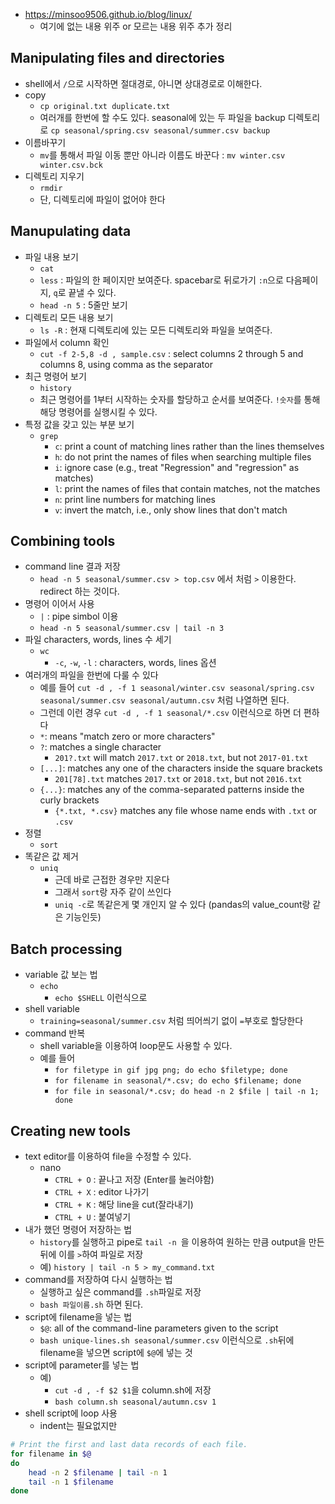 - https://minsoo9506.github.io/blog/linux/
  - 여기에 없는 내용 위주 or 모르는 내용 위주 추가 정리

## Manipulating files and directories
- shell에서 `/`으로 시작하면 절대경로, 아니면 상대경로로 이해한다.
- copy
  - `cp original.txt duplicate.txt`
  - 여러개를 한번에 할 수도 있다. seasonal에 있는 두 파일을 backup 디렉토리로 `cp seasonal/spring.csv seasonal/summer.csv backup`
- 이름바꾸기
  - `mv`를 통해서 파일 이동 뿐만 아니라 이름도 바꾼다 : `mv winter.csv winter.csv.bck`
- 디렉토리 지우기
  - `rmdir`
  - 단, 디렉토리에 파일이 없어야 한다

## Manupulating data
- 파일 내용 보기
  - `cat`
  - `less` : 파일의 한 페이지만 보여준다. spacebar로 뒤로가기 `:n`으로 다음페이지, `q`로 끝낼 수 있다.
  - `head -n 5` : 5줄만 보기
- 디렉토리 모든 내용 보기
  - `ls -R` : 현재 디렉토리에 있는 모든 디렉토리와 파일을 보여준다.
- 파일에서 column 확인
  - `cut -f 2-5,8 -d , sample.csv` : select columns 2 through 5 and columns 8, using comma as the separator
- 최근 명령어 보기
  - `history`
  - 최근 명령어를 1부터 시작하는 숫자를 할당하고 순서를 보여준다. `!숫자`를 통해 해당 명령어를 실행시킬 수 있다.
- 특정 값을 갖고 있는 부분 보기
  - `grep`
    - `c`: print a count of matching lines rather than the lines themselves
    - `h`: do not print the names of files when searching multiple files
    - `i`: ignore case (e.g., treat "Regression" and "regression" as matches)
    - `l`: print the names of files that contain matches, not the matches
    - `n`: print line numbers for matching lines
    - `v`: invert the match, i.e., only show lines that don't match

## Combining tools
- command line 결과 저장
  - `head -n 5 seasonal/summer.csv > top.csv` 에서 처럼 `>` 이용한다. redirect 하는 것이다.
- 명령어 이어서 사용
  - `|` : pipe simbol 이용
  - `head -n 5 seasonal/summer.csv | tail -n 3`
- 파일 characters, words, lines 수 세기
  - `wc`
    - `-c`, `-w`, `-l` : characters, words, lines 옵션 
- 여러개의 파일을 한번에 다룰 수 있다
  - 예를 들어 `cut -d , -f 1 seasonal/winter.csv seasonal/spring.csv seasonal/summer.csv seasonal/autumn.csv` 처럼 나열하면 된다.
  - 그런데 이런 경우 `cut -d , -f 1 seasonal/*.csv` 이런식으로 하면 더 편하다
  - `*`:  means "match zero or more characters"
  - `?`: matches a single character
    - `201?.txt` will match `2017.txt` or `2018.txt`, but not `2017-01.txt`
  - `[...]`: matches any one of the characters inside the square brackets
    - `201[78].txt` matches `2017.txt` or `2018.txt`, but not `2016.txt`
  - `{...}`: matches any of the comma-separated patterns inside the curly brackets
    - `{*.txt, *.csv}` matches any file whose name ends with `.txt` or `.csv`
- 정렬
  - `sort`
- 똑같은 값 제거
  - `uniq`
    - 근데 바로 근접한 경우만 지운다
    - 그래서 `sort`랑 자주 같이 쓰인다
    - `uniq -c`로 똑같은게 몇 개인지 알 수 있다 (pandas의 value_count랑 같은 기능인듯)

## Batch processing
- variable 값 보는 법
  - `echo`
    - `echo $SHELL` 이런식으로
- shell variable
  - `training=seasonal/summer.csv` 처럼 띄어씌기 없이 `=`부호로 할당한다
- command 반복
  - shell variable을 이용하여 loop문도 사용할 수 있다.
  - 예를 들어
    - `for filetype in gif jpg png; do echo $filetype; done`
    - `for filename in seasonal/*.csv; do echo $filename; done`
    - `for file in seasonal/*.csv; do head -n 2 $file | tail -n 1; done`

## Creating new tools
- text editor를 이용하여 file을 수정할 수 있다.
  - nano
    - `CTRL + O` : 끝나고 저장 (Enter를 눌러야함)
    - `CTRL + X` : editor 나가기
    - `CTRL + K` : 해당 line을 cut(잘라내기)
    - `CTRL + U` : 붙여넣기
- 내가 했던 명령어 저장하는 법
  - `history`를 실행하고 pipe로 `tail -n `을 이용하여 원하는 만큼 output을 만든 뒤에 이를 `>`하여 파일로 저장
  - 예) `history | tail -n 5 > my_command.txt`
- command를 저장하여 다시 실행하는 법
  - 실행하고 싶은 command를 `.sh`파일로 저장
  - `bash 파일이름.sh` 하면 된다.
- script에 filename을 넣는 법
  - `$@`: all of the command-line parameters given to the script
  - `bash unique-lines.sh seasonal/summer.csv` 이런식으로 `.sh`뒤에 filename을 넣으면 script에 `$@`에 넣는 것
- script에 parameter를 넣는 법
  - 예)
    - `cut -d , -f $2 $1`을 column.sh에 저장
    - `bash column.sh seasonal/autumn.csv 1`
- shell script에 loop 사용
  - indent는 필요없지만
```sh
# Print the first and last data records of each file.
for filename in $@
do
    head -n 2 $filename | tail -n 1
    tail -n 1 $filename
done
```